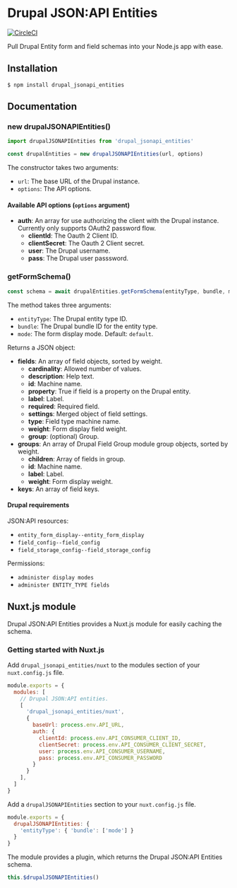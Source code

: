 # Drupal JSON:API Entities

[![CircleCI](https://circleci.com/gh/Realityloop/drupal_jsonapi_entities.svg?style=svg)](https://circleci.com/gh/Realityloop/drupal_jsonapi_entities)

Pull Drupal Entity form and field schemas into your Node.js app with ease.

## Installation

`$ npm install drupal_jsonapi_entities`

## Documentation

### new drupalJSONAPIEntities()

```js
import drupalJSONAPIEntities from 'drupal_jsonapi_entities'

const drupalEntities = new drupalJSONAPIEntities(url, options)
```

The constructor takes two arguments:

- `url`: The base URL of the Drupal instance.
- `options`: The API options.

#### Available API options (`options` argument)

- **auth**: An array for use authorizing the client with the Drupal instance.
  Currently only supports OAuth2 password flow.
  - **clientId**: The Oauth 2 Client ID.
  - **clientSecret**: The Oauth 2 Client secret.
  - **user**: The Drupal username.
  - **pass**: The Drupal user passsword.

### getFormSchema()

```js
const schema = await drupalEntities.getFormSchema(entityType, bundle, mode)
```

The method takes three arguments:

- `entityType`: The Drupal entity type ID.
- `bundle`: The Drupal bundle ID for the entity type.
- `mode`: The form display mode. Default: `default`.

Returns a JSON object:

- **fields**: An array of field objects, sorted by weight.
  - **cardinality**: Allowed number of values.
  - **description**: Help text.
  - **id**: Machine name.
  - **property**: True if field is a property on the Drupal entity.
  - **label**: Label.
  - **required**: Required field.
  - **settings**: Merged object of field settings.
  - **type**: Field type machine name.
  - **weight**: Form display field weight.
  - **group**: (optional) Group.
- **groups**: An array of Drupal Field Group module group objects, sorted by weight.
  - **children**: Array of fields in group.
  - **id**: Machine name.
  - **label**: Label.
  - **weight**: Form display weight.
- **keys**: An array of field keys.

#### Drupal requirements

JSON:API resources:

- `entity_form_display--entity_form_display`
- `field_config--field_config`
- `field_storage_config--field_storage_config`

Permissions:

- `administer display modes`
- `administer ENTITY_TYPE fields`

## Nuxt.js module

Drupal JSON:API Entities provides a Nuxt.js module for easily caching the
schema.

### Getting started with Nuxt.js

Add `drupal_jsonapi_entities/nuxt` to the modules section of your
`nuxt.config.js` file.

```js
module.exports = {
  modules: [
    // Drupal JSON:API entities.
    [
      'drupal_jsonapi_entities/nuxt',
      {
        baseUrl: process.env.API_URL,
        auth: {
          clientId: process.env.API_CONSUMER_CLIENT_ID,
          clientSecret: process.env.API_CONSUMER_CLIENT_SECRET,
          user: process.env.API_CONSUMER_USERNAME,
          pass: process.env.API_CONSUMER_PASSWORD
        }
      }
    ],
  ]
}
```

Add a `drupalJSONAPIEntities` section to your `nuxt.config.js` file.

```js
module.exports = {
  drupalJSONAPIEntities: {
    'entityType': { 'bundle': ['mode'] }
  }
}
```

The module provides a plugin, which returns the Drupal JSON:API Entities schema.

```js
this.$drupalJSONAPIEntities()
```
